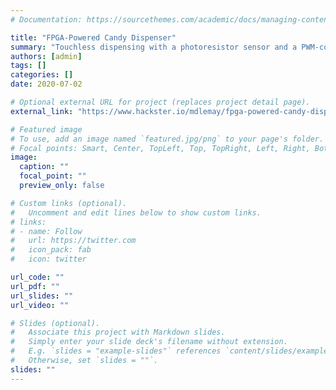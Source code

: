 ```yaml
---
# Documentation: https://sourcethemes.com/academic/docs/managing-content/

title: "FPGA-Powered Candy Dispenser"
summary: "Touchless dispensing with a photoresistor sensor and a PWM-controlled servo"
authors: [admin]
tags: []
categories: []
date: 2020-07-02

# Optional external URL for project (replaces project detail page).
external_link: "https://www.hackster.io/mdlemay/fpga-powered-candy-dispenser-f8ad7f"

# Featured image
# To use, add an image named `featured.jpg/png` to your page's folder.
# Focal points: Smart, Center, TopLeft, Top, TopRight, Left, Right, BottomLeft, Bottom, BottomRight.
image:
  caption: ""
  focal_point: ""
  preview_only: false

# Custom links (optional).
#   Uncomment and edit lines below to show custom links.
# links:
# - name: Follow
#   url: https://twitter.com
#   icon_pack: fab
#   icon: twitter

url_code: ""
url_pdf: ""
url_slides: ""
url_video: ""

# Slides (optional).
#   Associate this project with Markdown slides.
#   Simply enter your slide deck's filename without extension.
#   E.g. `slides = "example-slides"` references `content/slides/example-slides.md`.
#   Otherwise, set `slides = ""`.
slides: ""
---
```

